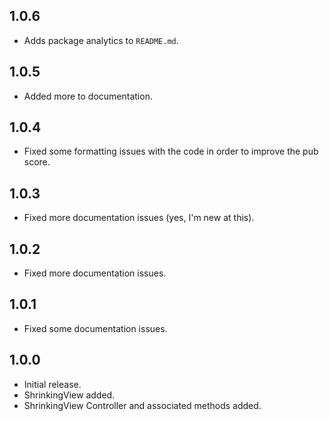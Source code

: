 ## 1.0.6

- Adds package analytics to `README.md`.

## 1.0.5

- Added more to documentation.

## 1.0.4

- Fixed some formatting issues with the code in order to improve the pub score.

## 1.0.3

- Fixed more documentation issues (yes, I'm new at this).

## 1.0.2

- Fixed more documentation issues.

## 1.0.1

- Fixed some documentation issues.

## 1.0.0

- Initial release.
- ShrinkingView added.
- ShrinkingView Controller and associated methods added.
